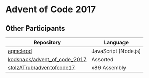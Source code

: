# Advent of Code 2017

## Other Participants

| Repository                                                                      | Language             |
| ------------------------------------------------------------------------------- | -------------------- |
| [agmcleod](https://github.com/agmcleod/adventofcode-2017)                       | JavaScript (Node.js) |
| [kodsnack/advent_of_code_2017](https://github.com/kodsnack/advent_of_code_2017) | Assorted             |
| [stolzATrub/adventofcode17](https://github.com/stolzATrub/adventofcode17)       | x86 Assembly         |
